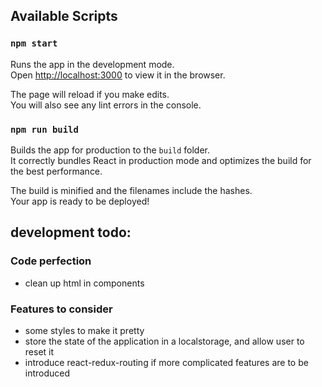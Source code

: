 ## Available Scripts

### `npm start`

Runs the app in the development mode.<br>
Open [http://localhost:3000](http://localhost:3000) to view it in the browser.

The page will reload if you make edits.<br>
You will also see any lint errors in the console.

### `npm run build`

Builds the app for production to the `build` folder.<br>
It correctly bundles React in production mode and optimizes the build for the best performance.

The build is minified and the filenames include the hashes.<br>
Your app is ready to be deployed!

## development todo:

### Code perfection

- clean up html in components

### Features to consider

- some styles to make it pretty
- store the state of the application in a localstorage, and allow user to reset it
- introduce react-redux-routing if more complicated features are to be introduced
